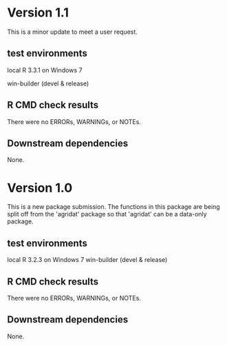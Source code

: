 
# Version 1.1

This is a minor update to meet a user request.

## test environments

local R 3.3.1 on Windows 7

win-builder (devel & release)

## R CMD check results

There were no ERRORs, WARNINGs, or NOTEs.

## Downstream dependencies

None.

# Version 1.0

This is a new package submission.  The functions in this package are being
split off from the 'agridat' package so that 'agridat' can be a data-only
package.

## test environments

local R 3.2.3 on Windows 7
win-builder (devel & release)

## R CMD check results

There were no ERRORs, WARNINGs, or NOTEs.

## Downstream dependencies

None.
